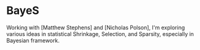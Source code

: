 # BayeS

Working with [Matthew Stephens] and [Nicholas Polson], I'm exploring various ideas in statistical Shrinkage, Selection, and Sparsity, especially in Bayesian framework.
